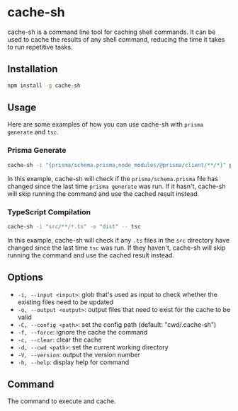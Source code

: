 # cache-sh

cache-sh is a command line tool for caching shell commands. It can be used to
cache the results of any shell command, reducing the time it takes to run
repetitive tasks.

## Installation

```bash
npm install -g cache-sh
```

## Usage

Here are some examples of how you can use cache-sh with `prisma generate` and
`tsc`.

### Prisma Generate

```bash
cache-sh -i "{prisma/schema.prisma,node_modules/@prisma/client/**/*}" prisma generate
```

In this example, cache-sh will check if the `prisma/schema.prisma` file has
changed since the last time `prisma generate` was run. If it hasn't, cache-sh
will skip running the command and use the cached result instead.

### TypeScript Compilation

```bash
cache-sh -i "src/**/*.ts" -o "dist" -- tsc
```

In this example, cache-sh will check if any `.ts` files in the `src` directory
have changed since the last time `tsc` was run. If they haven't, cache-sh will
skip running the command and use the cached result instead.

## Options

- `-i, --input <input>`: glob that's used as input to check whether the existing
  files need to be updated
- `-o, --output <output>`: output files that need to exist for the cache to be
  valid
- `-C, --config <path>`: set the config path (default: "cwd/.cache-sh")
- `-f, --force`: ignore the cache the command
- `-c, --clear`: clear the cache
- `-d, --cwd <path>`: set the current working directory
- `-V, --version`: output the version number
- `-h, --help`: display help for command

## Command

The command to execute and cache.
